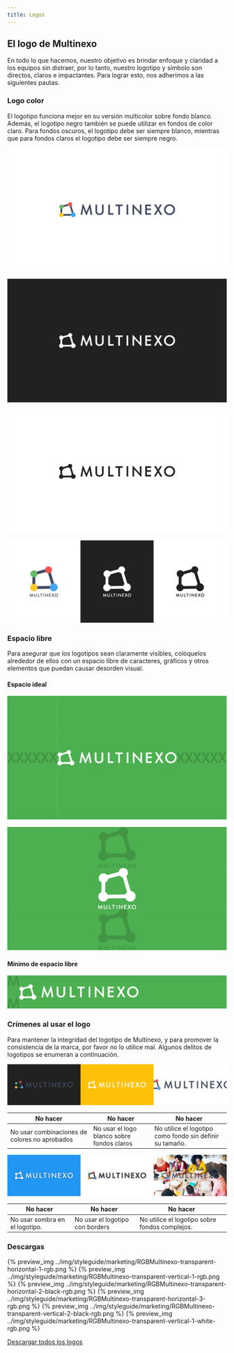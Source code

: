 ```yaml
---
title: Logos
---
```

## El logo de Multinexo
En todo lo que hacemos, nuestro objetivo es brindar enfoque y claridad a los equipos sin distraer, por lo tanto, nuestro logotipo y símbolo son directos, claros e impactantes. Para lograr esto, nos adherimos a las siguientes pautas.

### Logo color
El logotipo funciona mejor en su versión multicolor sobre fondo blanco. Además, el logotipo negro también se puede utilizar en fondos de color claro. Para fondos oscuros, el logotipo debe ser siempre blanco, mientras que para fondos claros el logotipo debe ser siempre negro.

![RGBMultinexo horizontal 1>](../img/styleguide/logos/RGBMultinexo-horizontal-1-rgb@2x.png)

![RGBMultinexo horizontal 1>](../img/styleguide/logos/RGBMultinexo-horizontal-2-white-rgb@2x.png)

![RGBMultinexo horizontal 1>](../img/styleguide/logos/RGBMultinexo-horizontal-1-black-rgb@2x.png)

![RGBMultinexo horizontal 1>](../img/styleguide/logos/RGBMultinexo-vertical-1-rgb@2x.png)

### Espacio libre
Para asegurar que los logotipos sean claramente visibles, colóquelos alrededor de ellos con un espacio libre de caracteres, gráficos y otros elementos que puedan
causar desorden visual.

#### Espacio ideal

![RGBMultinexo horizontal 1>](../img/styleguide/logos/Logo-guideline-1@2x.png)

![RGBMultinexo horizontal 1>](../img/styleguide/logos/Logo-guideline-2@2x.png)

#### Mínimo de espacio libre
![RGBMultinexo horizontal 1>](../img/styleguide/logos/Logo-guideline-3@2x.png)

### Crímenes al usar el logo
Para mantener la integridad del logotipo de Multinexo, y para promover la consistencia de la marca, por favor no lo utilice mal. Algunos delitos de logotipos se enumeran a continuación.

![RGBMultinexo horizontal 1>](../img/styleguide/logos/RGBMultinexo-crimes-1.png)

No hacer | No hacer | No hacer
--|--|--
No usar combinaciones de colores no aprobados | No usar el logo blanco sobre fondos claros | No utilice el logotipo como fondo sin definir su tamaño.

![RGBMultinexo horizontal 1>](../img/styleguide/logos/RGBMultinexo-crimes-2.png)

No hacer | No hacer | No hacer
--|--|--
No usar sombra en el logotipo. | No usar el logotipo con borders | No utilice el logotipo sobre fondos complejos.

### Descargas
{% preview_img ../img/styleguide/marketing/RGBMultinexo-transparent-horizontal-1-rgb.png %}
{% preview_img ../img/styleguide/marketing/RGBMultinexo-transparent-vertical-1-rgb.png %}
{% preview_img ../img/styleguide/marketing/RGBMultinexo-transparent-horizontal-2-black-rgb.png %}
{% preview_img ../img/styleguide/marketing/RGBMultinexo-transparent-horizontal-3-rgb.png %}
{% preview_img ../img/styleguide/marketing/RGBMultinexo-transparent-vertical-2-black-rgb.png %}
{% preview_img ../img/styleguide/marketing/RGBMultinexo-transparent-vertical-1-white-rgb.png %}

[Descargar todos los logos](https://drive.google.com/file/d/1uUX5ERTRxugF152D9XY3_eFNwQtYK7iL/view?usp=sharing)